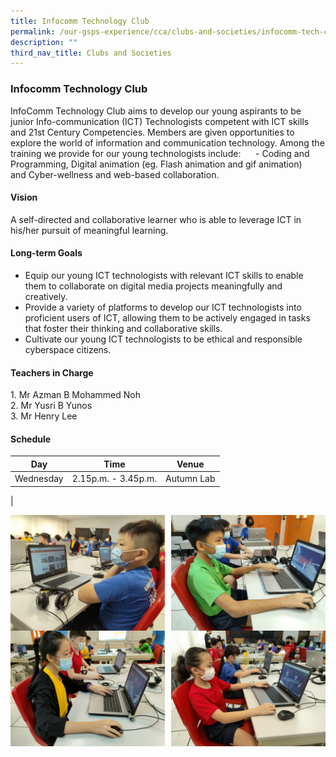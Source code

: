 ```yaml
---
title: Infocomm Technology Club
permalink: /our-gsps-experience/cca/clubs-and-societies/infocomm-tech-club/
description: ""
third_nav_title: Clubs and Societies
---
```

### **Infocomm Technology Club**
InfoComm Technology Club aims to develop our young aspirants to be junior Info-communication (ICT) Technologists competent with ICT skills and 21st Century Competencies. Members are given opportunities to explore the world of information and communication technology. Among the training we provide for our young technologists include:      \- Coding and Programming, Digital animation (eg. Flash animation and gif animation)  and Cyber-wellness and web-based collaboration.

#### **Vision**
A self-directed and collaborative learner who is able to leverage ICT in his/her pursuit of meaningful learning.

#### **Long-term Goals**
*   Equip our young ICT technologists with relevant ICT skills to enable them to collaborate on digital media projects meaningfully and creatively.  
*   Provide a variety of platforms to develop our ICT technologists into proficient users of ICT, allowing them to be actively engaged in tasks that foster their thinking and collaborative skills. 
*   Cultivate our young ICT technologists to be ethical and responsible cyberspace citizens.

#### **Teachers in Charge**
1\. Mr Azman B Mohammed Noh<br>
2\. Mr Yusri B Yunos<br>
3\. Mr Henry Lee

#### 	**Schedule**

| Day | Time | Venue |
|:---:|:---:|:---:|
| Wednesday | 2.15p.m. - 3.45p.m. | Autumn Lab |
|

<img src="/images/itc1.jpg" style="width:49%" align=left>
<img src="/images/itc2.jpg" style="width:49%" align=right>

<br clear="left">

<img src="/images/itc3.jpg" style="width:49%" align=left>
<img src="/images/itc4.jpg" style="width:49%" align=right>